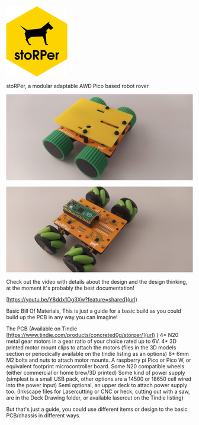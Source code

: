 # 

![Alt text](images/hexbin_sticker.png?raw=true "Title")

stoRPer, a modular adaptable AWD Pico based robot rover

![Alt text](images/IMG_20231103_135700.jpg?raw=true "Title")

![Alt text](images/IMG_20231103_135725.jpg?raw=true "Title")

Check out the video with details about the design and the design thinking, at the moment it's probably the best documentation! 

[https://youtu.be/Y8ddx1Og3Xw?feature=shared](url)

Basic Bill Of Materials, This is just a guide for a basic build as you could build up the PCB in any way you can imagine!

The PCB (Available on Tindie [https://www.tindie.com/products/concreted0g/storper/](url) )
4* N20 metal gear motors in a gear ratio of your choice rated up to 6V.
4* 3D printed motor mount clips to attach the motors (files in the 3D models section or periodically available on the tindie listing as an options)
8* 6mm M2 bolts and nuts to attach motor mounts.
A raspberry pi Pico or Pico W, or equivalent footprint microcontroller board.
Some N20 compatible wheels (either commercial or home brew/3D printed)
Some kind of power supply (simplest is a small USB pack, other options are a 14500 or 18650 cell wired into the power input)
Semi optional, an upper deck to attach power supply too. (Inkscape files for Lasercutting or CNC or heck, cutting out with a saw, are in the Deck Drawing folder, or available lasercut on the Tindie listing)

But that's just a guide, you could use different items or design to the basic PCB/chassis in different ways.

